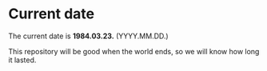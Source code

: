 # Current date

The current date is **1984.03.23.** (YYYY.MM.DD.)

This repository will be good when the world ends, so we will know how long it lasted.